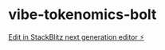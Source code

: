 # vibe-tokenomics-bolt

[Edit in StackBlitz next generation editor ⚡️](https://stackblitz.com/~/github.com/noygafni/vibe-tokenomics-bolt)